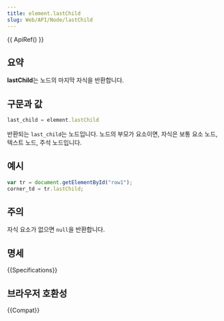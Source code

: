 ```yaml
---
title: element.lastChild
slug: Web/API/Node/lastChild
---
```


{{ ApiRef() }}

## 요약

**lastChild**는 노드의 마지막 자식을 반환합니다.

## 구문과 값

```js
last_child = element.lastChild
```

반환되는 `last_child`는 노드입니다. 노드의 부모가 요소이면, 자식은 보통 요소 노드, 텍스트 노드, 주석 노드입니다.

## 예시

```js
var tr = document.getElementById("row1");
corner_td = tr.lastChild;
```

## 주의

자식 요소가 없으면 `null`을 반환합니다.

## 명세

{{Specifications}}

## 브라우저 호환성

{{Compat}}
